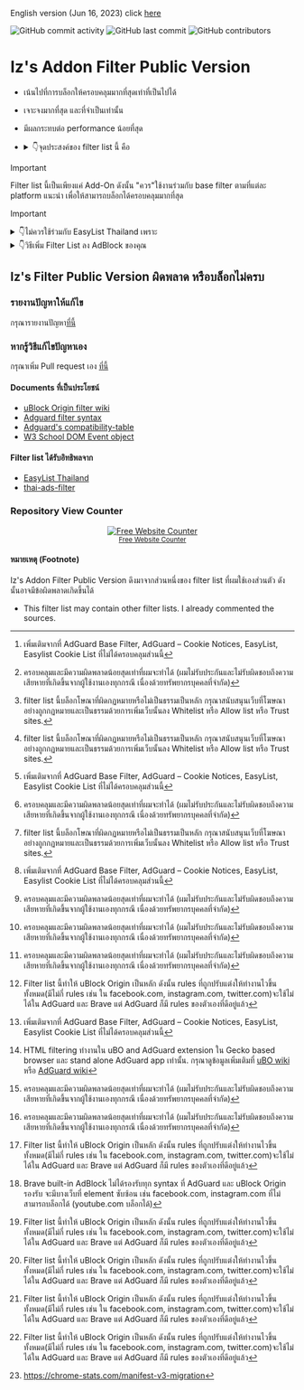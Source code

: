 English version (Jun 16, 2023) click  [here](https://github.com/Iz-zzzzz/IzFilter-Public/blob/main/README_Eng.md)

<img alt="GitHub commit activity" src="https://img.shields.io/github/commit-activity/m/Iz-zzzzz/IzFilter-Public"> <img alt="GitHub last commit" src="https://img.shields.io/github/last-commit/Iz-zzzzz/IzFilter-Public"> <img alt="GitHub contributors" src="https://img.shields.io/github/contributors/Iz-zzzzz/IzFilter-Public">

# Iz's Addon Filter Public Version

- เน้นไปที่การบล็อกให้ครอบคลุมมากที่สุดเท่าที่เป็นไปได้
- เจาะจงมากที่สุด และที่จำเป็นเท่านั้น
- มีผลกระทบต่อ performance น้อยที่สุด
- <details><summary>👇จุดประสงค์ของ filter list นี้ คือ</summary>

  - บล็อกโฆษณาทุกชนิด [^3][^6][^4]
    - script โฆษณา
    - โฆษณาประจำเว็บ (ไม่รวมถึงโฆษณาประจำเว็บที่ไม่ได้การสนับสนุนจากภายนอก)
    - โฆษณาประเภทรูป
    - โฆษณาประเภทข้อความ
    - โฆษณาประเภท video  (video ad)
    - โฆษณาประเภทเว็บพuัu
    - โฆษณาทั่วไป (generic ad)
    - advertisement network request
    - popup advertisement
    - popunder advertisement
    - notification advertisement
    - anti-adblock [^4]
    - โฆษณาประเภท frame
  - บล็อกสื่งต่างๆ ที่น่ารำคาญ หรือดึงดูดความสนใจ [^3][^6]
    - paywall ที่ไม่สมเหตุสมผล [^4]
    - cookie consent
      - cosmetics rule
      - cookie network request rule
    - ป้องกันการคลิกขวา
    - ป้องกันลากคลุมข้อความ
    - แก้ไข css ของบางเว็บที่ผิดพลาด (ไม่กระทบต่อการใช้งาน)
  - ความเป็นส่วนตัว [^3][^6]
    - analytics
    - telemetry
    - network request parameter ที่ไม่จำเป็น
    - script หรือ element ไม่จำเป็น (ไม่รวม back to top button)
  - บล็อกเว็บอันตราย เช่น spam ใน Facebook(เมื่อกดคลิกลิงก์ไปจะมีข้อความเตือน), ลิงก์ Phishing [^6]
    - เว็บอันตรายประเภท frame ที่แฝงภายในเว็บ
  - พยายามให้สามารถทำงานได้ดีที่สุด แม้ไม่ได้เปิดใช้งาน cosmetic filter [^6]
  - unblock rules ที่ไม่จำเป็นของ filter list อื่นๆ ทำให้ performance ดีขึ้น เช่น facebook.com, twitter.com, instagram.com, youtube.com เป็นต้น [^1] [^3]
  - พยายามใช้ HTML Filtering เมื่อใช้ได้ [^5] [^6]
  - สามารถใช้ร่วมกับ extension [Dark Reader](https://github.com/darkreader/darkreader) ได้ และช่วยแก้บาง element ที่ทำให้เป็น dark mode ไม่สำเร็จด้วย [^6]
  - หากเป็นชาวต่างชาติ(ไม่เข้าเว็บภาษาไทย) แล้วใช้ filter list นี้ จะได้ประโยชน์จากการ rule ที่เพิ่มเติมในเว็บ international และ unblock rules ที่ไม่จำเป็นของ filter list อื่นๆ
</details>

> [!IMPORTANT]
> Filter list นี้เป็นเพียงแค่ Add-On ดังนั้น "ควร"ใช้งานร่วมกับ base filter ตามที่แต่ละ platform แนะนำ เพื่อให้สามารถบล็อกได้ครอบคลุมมากที่สุด

> [!IMPORTANT]
> <details><summary>👇ไม่ควรใช้ร่วมกับ EasyList Thailand เพราะ </summary>
>
> 1. [EasyList Thailand](https://github.com/easylist-thailand/easylist-thailand) อาจไม่ได้มีการ maintenance บ่อยนัก ทำให้ filter ส่วนใหญ่ใช้ไม่ได้ หรือไม่ก็มีบางส่วนซ้อนทับกันกับ filter นี้ โดยไม่จำเป็น
> 2. จุดประสงค์หลักที่ต่างกันของ filter และทำเพื่อ platform ที่ต่างกัน (filter list นี้เน้นรองรับ uBO, AdGuard, Brave เป็นหลัก) จึงอาจทำให้ filter บางส่วนขัดแย้งกันหรือใช้ได้ไม่เต็มประสิทธิภาพ
> 3. filter list นี้ทำมาครอบคลุมกว่า [EasyList Thailand](https://github.com/easylist-thailand/easylist-thailand)

<details><summary>👇วิธีเพิ่ม Filter List ลง AdBlock ของคุณ
</summary>

- [AdGuard extension](https://adguard.com/en/adguard-browser-extension/overview.html) [^1]
  - กด[ที่นี่](https://subscribe.adblockplus.org/?location=https%3A%2F%2Fraw.githubusercontent.com%2FIz-zzzzz%2FIzFilter-Public%2Fmain%2FIz's%20Addon%20Filter%20Public%20Github.txt&title=Iz's%20Addon%20Filter%20Public%20Github) > กด Next > (ทำหรือไม่ก็ได้ มีผลเล็กน้อย) ติ๊กถูก Trusted > กด Subscribe
รอแก้บัค https://github.com/AdguardTeam/AdguardBrowserExtension/issues/2690, https://github.com/AdguardTeam/AdguardBrowserExtension/issues/2259, https://github.com/AdguardTeam/AdguardBrowserExtension/issues/2646
- [uBlock Origin extension](https://github.com/gorhill/uBlock)
  - กด[ที่นี่](https://subscribe.adblockplus.org/?location=https%3A%2F%2Fraw.githubusercontent.com%2FIz-zzzzz%2FIzFilter-Public%2Fmain%2FIz's%20Addon%20Filter%20Public%20Github.txt&title=Iz's%20Addon%20Filter%20Public%20Github) > กด Subscribe ที่มุมขวาบน
  - ถ้าเป็นไปได้ เพิ่ม `https://raw.githubusercontent.com/Iz-zzzzz` ลงใน trustedListPrefixes ด้วย [รายละเอียดเพิ่มเติม](https://github.com/gorhill/uBlock/wiki/Advanced-settings#trustedlistprefixes)
- Brave Browser (built-in AdBlock) [Windows, iOS, iPadOS, macOS, Android, Linux](https://brave.com/) [^2]
  - ไปที่การตั้งค่าของ Brave browser > Shields > Content filtering > ตรงหมวด Add custom filter lists > ให้ใส่ Url นี้ `https://raw.githubusercontent.com/Iz-zzzzz/IzFilter-Public/main/Iz's%20Addon%20Filter%20Public%20Github.txt` > กด Add
- AdGuard Application: [Windows](https://adguard.com/en/adguard-windows/overview.html) [^1], [Android app](https://adguard.com/en/adguard-android/overview.html) [^1], [iOS, iPadOS](https://apps.apple.com/us/app/adguard-adblock-privacy/id1047223162) [^1], [Mac](https://adguard.com/en/adguard-mac/overview.html) [^1]
  - ให้หาในหมวด Custom filter แล้วใส่ Url นี้ `https://raw.githubusercontent.com/Iz-zzzzz/IzFilter-Public/main/Iz's%20Addon%20Filter%20Public%20Github.txt` > ติ๊กถูก Trusted > กด Subscribe
- อื่นๆ
  - ให้หา menu ที่บอกถึง custom filter lists แล้วนำลิงก์ไปใส่ด้วยตัวเอง

> filter นี้ทำมาเพื่อรองรับ platform ด้านบนเป็นหลัก

> Chromium กำลังจะปิด Manifest V2 (API หลักของ AdBlock) ในอนาคต แนะนำให้หลีกเลี่ยง Chromium-based browser ไปใช้ Brave, Firefox หรือ AdGuard Application แทน [^7]
</details>

## Iz's Filter Public Version ผิดพลาด หรือบล็อกไม่ครบ
### รายงานปัญหาให้แก้ไข
กรุณารายงานปัญหา[ที่นี้](https://github.com/Iz-zzzzz/IzFilter-Public/issues) 

### หากรู้วิธีแก้ไขปัญหาเอง

กรุณาเพิ่ม Pull request เอง [ที่นี้](https://github.com/Iz-zzzzz/IzFilter-Public/pulls)

#### Documents ที่เป็นประโยชน์
- [uBlock Origin filter wiki](https://github.com/gorhill/uBlock/wiki/Static-filter-syntax)
- [Adguard filter syntax](https://kb.adguard.com/en/general/how-to-create-your-own-ad-filters)
- [Adguard's compatibility-table](https://github.com/AdguardTeam/Scriptlets/blob/master/wiki/compatibility-table.md)
- [W3 School DOM Event object](https://www.w3schools.com/jsref/dom_obj_event.asp)

#### Filter list ได้รับอิทธิพลจาก
- [EasyList Thailand](https://github.com/easylist-thailand/easylist-thailand)
- [thai-ads-filter](https://github.com/adblock-thai/thai-ads-filter)

### Repository View Counter
<div align='center'><a href='https://www.websitecounterfree.com'><img src='https://www.websitecounterfree.com/c.php?d=9&id=55347&s=4' border='0' alt='Free Website Counter'></a><br / ><small><a href='https://www.websitecounterfree.com' title="Free Website Counter">Free Website Counter</a></small></div>

#### หมายเหตุ (Footnote)
Iz's Addon Filter Public Version ดึงมาจากส่วนหนึ่งของ filter list ที่ผมใช้เองส่วนตัว ดังนั้นอาจมีข้อผิดพลาดเกิดขึ้นได้
- This filter list may contain other filter lists. I already commented the sources.

[^1]: Filter list นี้ทำให้ uBlock Origin เป็นหลัก ดังนั้น rules ที่ถูกปรับแต่งให้ทำงานไวขึ้นทั้งหมด(มีไม่กี่ rules เช่น ใน facebook.com, instagram.com, twitter.com)จะใช้ไม่ได้ใน AdGuard และ Brave แต่ AdGuard ก็มี rules ของตัวเองที่ดีอยู่แล้ว

[^2]: Brave built-in AdBlock ไม่ได้รองรับทุก syntax ที่ AdGuard และ uBlock Origin รองรับ จะมีบางเว็บที่ element ซับซ้อน เช่น facebook.com, instagram.com ที่ไม่สามารถบล็อกได้ (youtube.com บล็อกได้)

[^3]: เพิ่มเติมจากที่ AdGuard Base Filter, AdGuard – Cookie Notices, EasyList, Easylist Cookie List ที่ไม่ได้ครอบคลุมส่วนนี้

[^4]: filter list นี้บล็อกโษณาที่ผิดกฏหมายหรือไม่เป็นธรรมเป็นหลัก กรุณาสนับสนุนเว็บที่โฆษณาอย่างถูกกฏหมายและเป็นธรรมด้วยการเพิ่มเว็บนั้นลง Whitelist หรือ Allow list หรือ Trust sites.

[^5]:  HTML filtering ทำงานใน uBO and AdGuard extension ใน Gecko based browser และ stand alone AdGuard app เท่านั้น. กรุณาดูข้อมูลเพิ่มเติมที่ [uBO wiki](https://github.com/gorhill/uBlock/wiki/Static-filter-syntax#html-filters) หรือ [AdGuard wiki](https://adguard.com/kb/general/ad-filtering/create-own-filters/#html-filtering-rules)

[^6]: ครอบคลุมและมีความผิดพลาดน้อยสุดเท่าที่ผมจะทำได้ (ผมไม่รับประกันและไม่รับผิดชอบถึงความเสียหายที่เกิดขึ้นจากผู้ใช้งานเองทุกกรณี เนื่องด้วยทรัพยากรบุคคลที่จำกัด)

[^7]: https://chrome-stats.com/manifest-v3-migration
